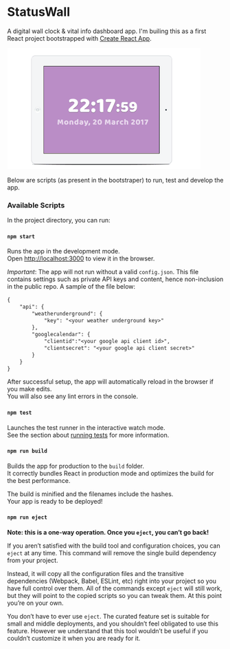 # StatusWall
A digital wall clock & vital info dashboard app.
I'm builing this as a first React project bootstrapped with [Create React App](https://github.com/facebookincubator/create-react-app).

![StatusWall](cover.gif)

Below are scripts (as present in the bootstraper) to run, test and develop the app.<br>

### Available Scripts

In the project directory, you can run:

#### `npm start`

Runs the app in the development mode.<br>
Open [http://localhost:3000](http://localhost:3000) to view it in the browser.

*Important*: The app will not run without a valid `config.json`. This file contains settings such as private API keys and content, hence non-inclusion in the public repo. A sample of the file below:

```
{
    "api": {
        "weatherunderground": {
            "key": "<your weather underground key>"
        },
        "googlecalendar": {
            "clientid":"<your google api client id>",
            "clientsecret": "<your google api client secret>"
        }
    }
}
```

After successful setup, the app will automatically reload in the browser if you make edits.<br>
You will also see any lint errors in the console.

#### `npm test`

Launches the test runner in the interactive watch mode.<br>
See the section about [running tests](#running-tests) for more information.

#### `npm run build`

Builds the app for production to the `build` folder.<br>
It correctly bundles React in production mode and optimizes the build for the best performance.

The build is minified and the filenames include the hashes.<br>
Your app is ready to be deployed!


#### `npm run eject`

**Note: this is a one-way operation. Once you `eject`, you can’t go back!**

If you aren’t satisfied with the build tool and configuration choices, you can `eject` at any time. This command will remove the single build dependency from your project.

Instead, it will copy all the configuration files and the transitive dependencies (Webpack, Babel, ESLint, etc) right into your project so you have full control over them. All of the commands except `eject` will still work, but they will point to the copied scripts so you can tweak them. At this point you’re on your own.

You don’t have to ever use `eject`. The curated feature set is suitable for small and middle deployments, and you shouldn’t feel obligated to use this feature. However we understand that this tool wouldn’t be useful if you couldn’t customize it when you are ready for it.

